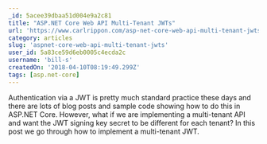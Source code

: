 ```yaml
---
_id: 5acee39dbaa51d004e9a2c81
title: "ASP.NET Core Web API Multi-Tenant JWTs"
url: 'https://www.carlrippon.com/asp-net-core-web-api-multi-tenant-jwts/'
category: articles
slug: 'aspnet-core-web-api-multi-tenant-jwts'
user_id: 5a83ce59d6eb0005c4ecda2c
username: 'bill-s'
createdOn: '2018-04-10T08:19:49.299Z'
tags: [asp.net-core]
---
```


Authentication via a JWT is pretty much standard practice these days and there are lots of blog posts and sample code showing how to do this in ASP.NET Core. However, what if we are implementing a multi-tenant API and want the JWT signing key secret to be different for each tenant? In this post we go through how to implement a multi-tenant JWT.



